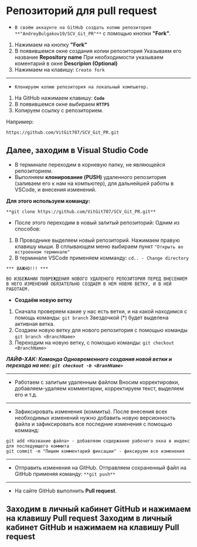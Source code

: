 # Репозиторий для **pull request**
* ```В своём аккаунте на GitHub создать копию репозитория **"AndreyBulgakov19/SCV_Git_PR"**``` с помощью кнопки **"Fork"**.
1. Нажимаем на кнопку **"Fork"**
2. В появившемся окне создания копии репозитория Указываем его название **Repository name** При необходимости указываем коментарий в окне **Descripion (Optional)**
3. Нажимаем на клавишу: ```Create fork```
---
* ```Клонируем копию репозитория на локальный компьютер.```
1. На GitHub нажимаем клавишу: **`Code`**
2. В появившемся окне выбираем **`HTTPS`**
3. Копируем ссылку с репозиторием. 

Например:
```
https://github.com/VitGit707/SCV_Git_PR.git
```
Далее, заходим в **Visual Studio Code**
---
* В терминале переходим в корневую папку, не являющейся репозиторием.
* Выполняем **клонирование (PUSH)** удаленного репозитория (заливаем его к нам на компьютер), для дальнейшей работы в VSCode, и внесения изменений.

**Для этого используем команду:**

```**git clone https://github.com/VitGit707/SCV_Git_PR.git**```
* После этого переходим в новый залитый репозиторий:
Одним из способов:
1. В Проводнике выделяем новый репозиторий.
Нажимаем правую клавишу мыши. В сплывающем меню выбираем пункт ``"Открыть во встроенном терминале"``
2. В терминале VSCode применяем комманду:
``cd.. - Change directory``

```
*** ВАЖНО!!! ***

ВО ИЗБЕЖАНИИ ПОВРЕЖДЕНИЯ НОВОГО УДАЛЕНОГО РЕПОЗИТОРИЯ ПЕРЕД ВНЕСЕНИЕМ В НЕГО ИЗМЕНЕНИЙ ОБЯЗАТЕЛЬНО СОЗДАЕМ В НЕМ НОВУЮ ВЕТКУ, И В НЕЙ РАБОТАЕМ.
```
* **Создаём новую ветку**
1. Cначала проверяем какие у нас есть ветки, и на какой находимся с помощь команды: ```git branch``` Звездочкой (*) будет выделена активная ветка.
2. Cоздаем новую ветку для нового репозитория с помощью команды ```git branch <BranchName>```
3. Переходим на новую ветку, с помощью команды: ```git checkout <BranchName>```

***ЛАЙФ-ХАК: 
Команда Одновременного создания новой ветки и перехода на нее:
``git checkout -b <BranhName>``***

---
* Работаем с залитым удаленным файлом Вносим корректировки, добавляем-удаляем комментарии, корректируем текст, выделяем его и т.д.
---
* Зафиксировать изменения (коммиты).
После внесения всех необходимых изменений нужно добавить новую версионность файла и зафиксировать все последние изменения с помощью комманд:
```
git add <Название файла> - добавляем содержание рабочего окна в индекс для последующего коммита
git commit -m "Пишем комментарий фиксации" - фиксируем все изменения
```
---
* Отправить изменения на GitHub.
Отправляем сохраненный файл на GitHub применяя команду: ```**git push**```
---
* На сайте GitHub выполнить **Pull request**.

Заходим в личный кабинет GitHub и нажимаем на клавишу **Pull request**
Заходим в личный кабинет GitHub и нажимаем на клавишу **Pull request**
---
